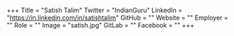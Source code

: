 +++
Title = "Satish Talim"
Twitter = "IndianGuru"
LinkedIn = "https://in.linkedin.com/in/satishtalim"
GitHub = ""
Website = ""
Employer = ""
Role = ""
Image = "satish.jpg"
GitLab = ""
Facebook = ""
+++
